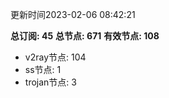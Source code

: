 更新时间2023-02-06 08:42:21

**总订阅: 45**
**总节点: 671**
**有效节点: 108**
- v2ray节点: 104
- ss节点: 1
- trojan节点: 3
